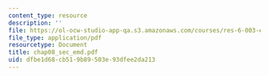 ```yaml
---
content_type: resource
description: ''
file: https://ol-ocw-studio-app-qa.s3.amazonaws.com/courses/res-6-003-electromechanical-dynamics-spring-2009/dfbe1d68cb519b89503e93dfee2da213_chap08_sec_emd.pdf
file_type: application/pdf
resourcetype: Document
title: chap08_sec_emd.pdf
uid: dfbe1d68-cb51-9b89-503e-93dfee2da213
---
```

